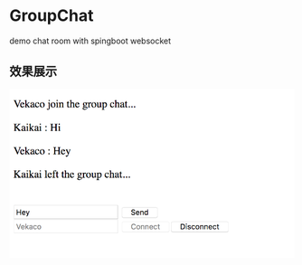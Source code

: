# GroupChat
demo chat room with spingboot websocket

效果展示
---
![Image text](https://raw.githubusercontent.com/Vekaco/GroupChat/master/src/main/resources/static/screenshot.png)
